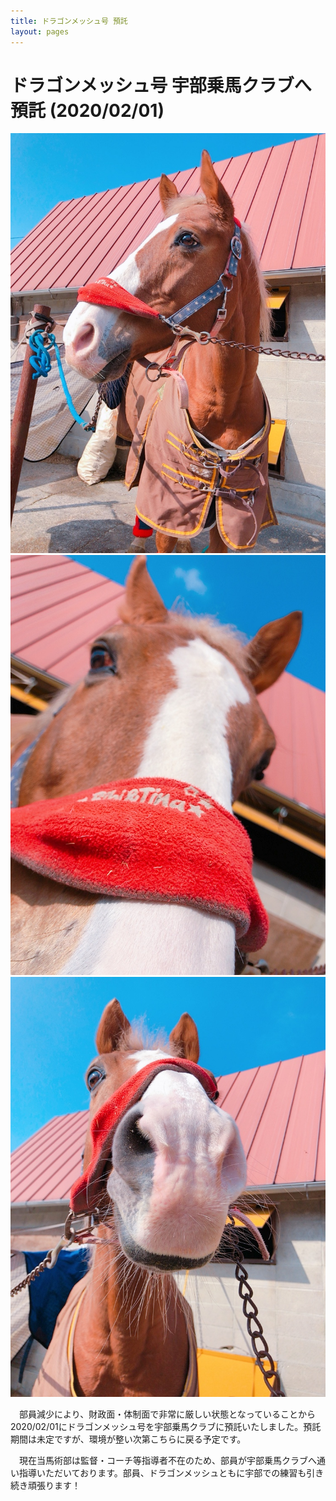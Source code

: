 ```yaml
---
title: ドラゴンメッシュ号 預託
layout: pages
---
```


# ドラゴンメッシュ号 宇部乗馬クラブへ預託 (2020/02/01)

![](img/IMG_7572.JPG)
![](img/IMG_7573.JPG)
![](img/IMG_7575.JPG)

　部員減少により、財政面・体制面で非常に厳しい状態となっていることから2020/02/01にドラゴンメッシュ号を宇部乗馬クラブに預託いたしました。預託期間は未定ですが、環境が整い次第こちらに戻る予定です。
　

　現在当馬術部は監督・コーチ等指導者不在のため、部員が宇部乗馬クラブへ通い指導いただいております。部員、ドラゴンメッシュともに宇部での練習も引き続き頑張ります！